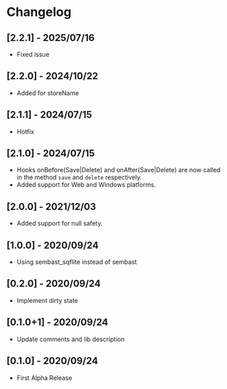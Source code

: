 # Changelog

## [2.2.1] - 2025/07/16

* Fixed issue

## [2.2.0] - 2024/10/22

* Added for storeName 

## [2.1.1] - 2024/07/15

* Hotfix

## [2.1.0] - 2024/07/15

* Hooks onBefore(Save|Delete) and onAfter(Save|Delete) are now called in the method `save` and `delete` respectively.
* Added support for Web and Windows platforms.

## [2.0.0] - 2021/12/03

* Added support for null safety.

## [1.0.0] - 2020/09/24

* Using sembast_sqflite instead of sembast

## [0.2.0] - 2020/09/24

* Implement dirty state

## [0.1.0+1] - 2020/09/24

* Update comments and lib description

## [0.1.0] - 2020/09/24

* First Alpha Release
